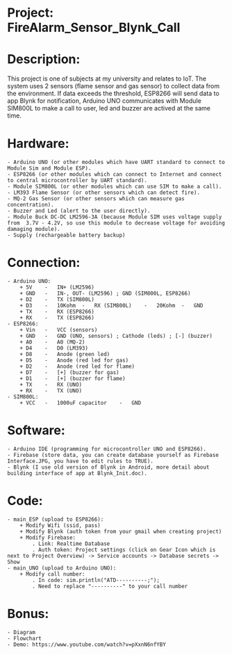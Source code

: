 # Project: FireAlarm_Sensor_Blynk_Call

# Description:
This project is one of subjects at my university and relates to IoT. The system uses 2 sensors (flame sensor and gas sensor) to collect data from the environment. If data exceeds the threshold, ESP8266 will send data to app Blynk for notification, Arduino UNO communicates with Module SIM800L to make a call to user, led and buzzer are actived at the same time.

# Hardware:
    - Arduino UNO (or other modules which have UART standard to connect to Module Sim and Module ESP).
    - ESP8266 (or other modules which can connect to Internet and connect to central microcontroller by UART standard).
    - Module SIM800L (or other modules which can use SIM to make a call).
    - LM393 Flame Sensor (or other sensors which can detect fire).
    - MQ-2 Gas Sensor (or other sensors which can measure gas concentration).
    - Buzzer and Led (alert to the user directly).
    - Module Buck DC-DC LM2596-3A (because Module SIM uses voltage supply from  3.7V - 4.2V, so use this module to decrease voltage for avoiding damaging module).
    - Supply (rechargeable battery backup)

# Connection:
    - Arduino UNO:
        + 5V    -   IN+ (LM2596)
        + GND   -   IN-, OUT- (LM2596) ; GND (SIM800L, ESP8266)
        + D2    -   TX (SIM800L)
        + D3    -   10Kohm  -   RX (SIM800L)    -   20Kohm  -   GND
        + TX    -   RX (ESP8266)
        + RX    -   TX (ESP8266)
    - ESP8266:
        + Vin   -   VCC (sensors)
        + GND   -   GND (UNO, sensors) ; Cathode (leds) ; [-] (buzzer)
        + A0    -   A0 (MQ-2)
        + D4    -   D0 (LM393)
        + D8    -   Anode (green led)
        + D5    -   Anode (red led for gas)
        + D2    -   Anode (red led for flame)
        + D7    -   [+] (buzzer for gas)
        + D1    -   [+] (buzzer for flame)
        + TX    -   RX (UNO)
        + RX    -   TX (UNO)
    - SIM800L:
        + VCC   -   1000uF capacitor    -   GND

# Software:
    - Arduino IDE (programming for microcontroller UNO and ESP8266).
    - Firebase (store data, you can create database yourself as Firebase Interface.JPG, you have to edit rules to TRUE).
    - Blynk (I use old version of Blynk in Android, more detail about building interface of app at Blynk_Init.doc).

# Code:
    - main_ESP (upload to ESP8266):
        + Modify Wifi (ssid, pass)
        + Modify Blynk (auth token from your gmail when creating project)
        + Modify Firebase: 
            . Link: Realtime Database
            . Auth token: Project settings (click on Gear Icon which is next to Project Overview) -> Service accounts -> Database secrets -> Show
    - main_UNO (upload to Arduino UNO):
        + Modify call number: 
            . In code: sim.println("ATD----------;");
            . Need to replace "----------" to your call number 

# Bonus:
    - Diagram
    - Flowchart
    - Demo: https://www.youtube.com/watch?v=pXxnN6nfYBY
